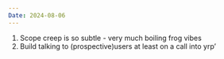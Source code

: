 ```yaml
---
Date: 2024-08-06
---
```

1. Scope creep is so subtle - very much boiling frog vibes
2. Build talking to (prospective)users at least on a call into yrp’